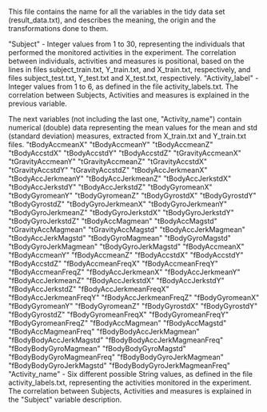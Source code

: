 
This file contains the name for all the variables in the tidy data set (result_data.txt), and describes the meaning, the origin and the transformations done to them.

"Subject" - Integer values from 1 to 30, representing the individuals that performed the monitored activities in the experiment. 
The correlation between individuals, activities and measures is positional, based on the lines in files subject_train.txt, Y_train.txt, and X_train.txt, respectively, 
and files subject_test.txt, Y_test.txt and X_test.txt, respectively.
"Activity_label" - Integer values from 1 to 6, as defined in the file activity_labels.txt. 
The correlation between Subjects, Activities and measures is explained in the previous variable.

The next variables (not including the last one, "Activity_name") contain numerical (double) data representing the mean values for the mean and std (standard deviation) measures, 
extracted from X_train.txt and Y_train.txt files.
"tBodyAccmeanX" 
"tBodyAccmeanY" 
"tBodyAccmeanZ" 
"tBodyAccstdX" 
"tBodyAccstdY" 
"tBodyAccstdZ" 
"tGravityAccmeanX" 
"tGravityAccmeanY" 
"tGravityAccmeanZ" 
"tGravityAccstdX" 
"tGravityAccstdY" 
"tGravityAccstdZ" 
"tBodyAccJerkmeanX" 
"tBodyAccJerkmeanY" 
"tBodyAccJerkmeanZ" 
"tBodyAccJerkstdX" 
"tBodyAccJerkstdY" 
"tBodyAccJerkstdZ" 
"tBodyGyromeanX" 
"tBodyGyromeanY" 
"tBodyGyromeanZ" 
"tBodyGyrostdX" 
"tBodyGyrostdY" 
"tBodyGyrostdZ" 
"tBodyGyroJerkmeanX" 
"tBodyGyroJerkmeanY" 
"tBodyGyroJerkmeanZ" 
"tBodyGyroJerkstdX" 
"tBodyGyroJerkstdY" 
"tBodyGyroJerkstdZ" 
"tBodyAccMagmean" 
"tBodyAccMagstd" 
"tGravityAccMagmean" 
"tGravityAccMagstd" 
"tBodyAccJerkMagmean" 
"tBodyAccJerkMagstd" 
"tBodyGyroMagmean" 
"tBodyGyroMagstd" 
"tBodyGyroJerkMagmean" 
"tBodyGyroJerkMagstd" 
"fBodyAccmeanX" 
"fBodyAccmeanY" 
"fBodyAccmeanZ" 
"fBodyAccstdX" 
"fBodyAccstdY" 
"fBodyAccstdZ" 
"fBodyAccmeanFreqX" 
"fBodyAccmeanFreqY" 
"fBodyAccmeanFreqZ" 
"fBodyAccJerkmeanX" 
"fBodyAccJerkmeanY" 
"fBodyAccJerkmeanZ" 
"fBodyAccJerkstdX" 
"fBodyAccJerkstdY" 
"fBodyAccJerkstdZ" 
"fBodyAccJerkmeanFreqX" 
"fBodyAccJerkmeanFreqY" 
"fBodyAccJerkmeanFreqZ" 
"fBodyGyromeanX" 
"fBodyGyromeanY" 
"fBodyGyromeanZ" 
"fBodyGyrostdX" 
"fBodyGyrostdY" 
"fBodyGyrostdZ" 
"fBodyGyromeanFreqX" 
"fBodyGyromeanFreqY" 
"fBodyGyromeanFreqZ" 
"fBodyAccMagmean" 
"fBodyAccMagstd" 
"fBodyAccMagmeanFreq" 
"fBodyBodyAccJerkMagmean" 
"fBodyBodyAccJerkMagstd" 
"fBodyBodyAccJerkMagmeanFreq" 
"fBodyBodyGyroMagmean" 
"fBodyBodyGyroMagstd" 
"fBodyBodyGyroMagmeanFreq" 
"fBodyBodyGyroJerkMagmean" 
"fBodyBodyGyroJerkMagstd" 
"fBodyBodyGyroJerkMagmeanFreq" 
"Activity_name" - Six different possible String values, as defined in the file activity_labels.txt, representing the activities monitored in the experiment. 
The correlation between Subjects, Activities and measures is explained in the "Subject" variable description.
